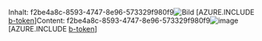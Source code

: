<span data-ttu-id="d70b3-101">Inhalt: f2be4a8c-8593-4747-8e96-573329f980f9![Bild](2739c665-039f-40d0-ac1e-a11678a3d3eb.png)
[AZURE.INCLUDE [b-token](1edc95ab-9424-4610-887b-cedb2845af74.md)]</span><span class="sxs-lookup"><span data-stu-id="d70b3-101">Content: f2be4a8c-8593-4747-8e96-573329f980f9![image](2739c665-039f-40d0-ac1e-a11678a3d3eb.png)
[AZURE.INCLUDE [b-token](1edc95ab-9424-4610-887b-cedb2845af74.md)]</span></span>
